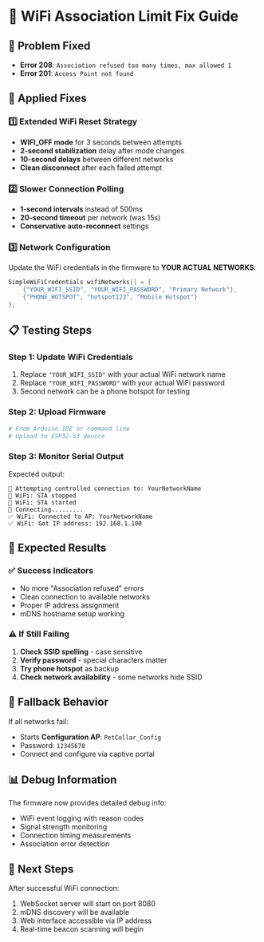 # 🔧 WiFi Association Limit Fix Guide

## 🚨 **Problem Fixed**
- **Error 208**: `Association refused too many times, max allowed 1`
- **Error 201**: `Access Point not found`

## 🔧 **Applied Fixes**

### **1️⃣ Extended WiFi Reset Strategy**
- **WIFI_OFF mode** for 3 seconds between attempts
- **2-second stabilization** delay after mode changes  
- **10-second delays** between different networks
- **Clean disconnect** after each failed attempt

### **2️⃣ Slower Connection Polling**
- **1-second intervals** instead of 500ms
- **20-second timeout** per network (was 15s)
- **Conservative auto-reconnect** settings

### **3️⃣ Network Configuration**
Update the WiFi credentials in the firmware to **YOUR ACTUAL NETWORKS**:

```cpp
SimpleWiFiCredentials wifiNetworks[] = {
    {"YOUR_WIFI_SSID", "YOUR_WIFI_PASSWORD", "Primary Network"},
    {"PHONE_HOTSPOT", "hotspot123", "Mobile Hotspot"}
};
```

## 📋 **Testing Steps**

### **Step 1: Update WiFi Credentials**
1. Replace `"YOUR_WIFI_SSID"` with your actual WiFi network name
2. Replace `"YOUR_WIFI_PASSWORD"` with your actual WiFi password
3. Second network can be a phone hotspot for testing

### **Step 2: Upload Firmware**
```bash
# From Arduino IDE or command line
# Upload to ESP32-S3 device
```

### **Step 3: Monitor Serial Output**
Expected output:
```
🔗 Attempting controlled connection to: YourNetworkName
🔄 WiFi: STA stopped
🔄 WiFi: STA started  
🔄 Connecting.........
✅ WiFi: Connected to AP: YourNetworkName
✅ WiFi: Got IP address: 192.168.1.100
```

## 🎯 **Expected Results**

### **✅ Success Indicators**
- No more "Association refused" errors
- Clean connection to available networks
- Proper IP address assignment
- mDNS hostname setup working

### **⚠️ If Still Failing**
1. **Check SSID spelling** - case sensitive
2. **Verify password** - special characters matter
3. **Try phone hotspot** as backup
4. **Check network availability** - some networks hide SSID

## 🔄 **Fallback Behavior**
If all networks fail:
- Starts **Configuration AP**: `PetCollar_Config`
- Password: `12345678`
- Connect and configure via captive portal

## 📊 **Debug Information**
The firmware now provides detailed debug info:
- WiFi event logging with reason codes
- Signal strength monitoring  
- Connection timing measurements
- Association error detection

## 🚀 **Next Steps**
After successful WiFi connection:
1. WebSocket server will start on port 8080
2. mDNS discovery will be available
3. Web interface accessible via IP address
4. Real-time beacon scanning will begin 